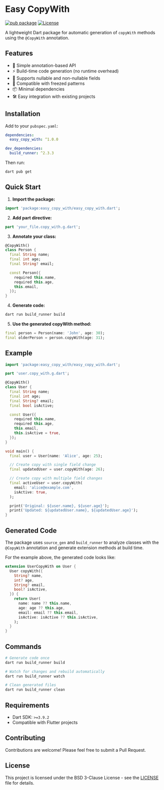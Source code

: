 # Easy CopyWith

[![pub package](https://img.shields.io/pub/v/easy_copy_with.svg)](https://pub.dev/packages/easy_copy_with)
[![License](https://img.shields.io/badge/license-BSD--3--Clause-blue.svg)](https://opensource.org/licenses/BSD-3-Clause)

A lightweight Dart package for automatic generation of `copyWith` methods using the `@CopyWith` annotation.

## Features

- 🚀 Simple annotation-based API
- ⚡ Build-time code generation (no runtime overhead)
- 🔄 Supports nullable and non-nullable fields
- 🎯 Compatible with freezed patterns
- 📦 Minimal dependencies
- 🛠️ Easy integration with existing projects

## Installation

Add to your `pubspec.yaml`:

```yaml
dependencies:
  easy_copy_with: ^1.0.0

dev_dependencies:
  build_runner: ^2.3.3
```

Then run:

```bash
dart pub get
```

## Quick Start

1. **Import the package:**

```dart
import 'package:easy_copy_with/easy_copy_with.dart';
```

2. **Add part directive:**

```dart
part 'your_file.copy_with.g.dart';
```

3. **Annotate your class:**

```dart
@CopyWith()
class Person {
  final String name;
  final int age;
  final String? email;

  const Person({
    required this.name,
    required this.age,
    this.email,
  });
}
```

4. **Generate code:**

```bash
dart run build_runner build
```

5. **Use the generated copyWith method:**

```dart
final person = Person(name: 'John', age: 30);
final olderPerson = person.copyWith(age: 31);
```

## Example

```dart
import 'package:easy_copy_with/easy_copy_with.dart';

part 'user.copy_with.g.dart';

@CopyWith()
class User {
  final String name;
  final int age;
  final String? email;
  final bool isActive;

  const User({
    required this.name,
    required this.age,
    this.email,
    this.isActive = true,
  });
}

void main() {
  final user = User(name: 'Alice', age: 25);

  // Create copy with single field change
  final updatedUser = user.copyWith(age: 26);

  // Create copy with multiple field changes
  final activeUser = user.copyWith(
    email: 'alice@example.com',
    isActive: true,
  );

  print('Original: ${user.name}, ${user.age}');
  print('Updated: ${updatedUser.name}, ${updatedUser.age}');
}
```

## Generated Code

The package uses `source_gen` and `build_runner` to analyze classes with the `@CopyWith` annotation and generate extension methods at build time.

For the example above, the generated code looks like:

```dart
extension UserCopyWith on User {
  User copyWith({
    String? name,
    int? age,
    String? email,
    bool? isActive,
  }) {
    return User(
      name: name ?? this.name,
      age: age ?? this.age,
      email: email ?? this.email,
      isActive: isActive ?? this.isActive,
    );
  }
}
```

## Commands

```bash
# Generate code once
dart run build_runner build

# Watch for changes and rebuild automatically
dart run build_runner watch

# Clean generated files
dart run build_runner clean
```

## Requirements

- Dart SDK: `>=3.9.2`
- Compatible with Flutter projects

## Contributing

Contributions are welcome! Please feel free to submit a Pull Request.

## License

This project is licensed under the BSD 3-Clause License - see the [LICENSE](LICENSE) file for details.
